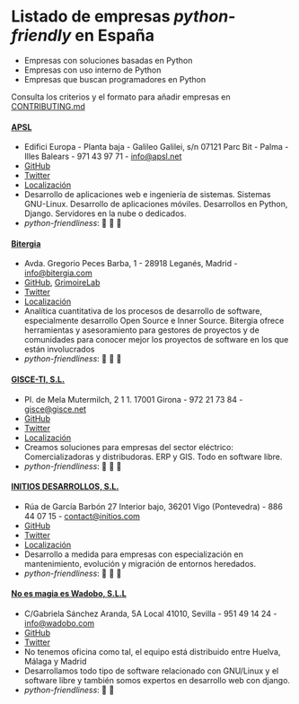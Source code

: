 # Listado de empresas *python-friendly* en España

* Empresas con soluciones basadas en Python
* Empresas con uso interno de Python
* Empresas que buscan programadores en Python
 
Consulta los criterios y el formato para añadir empresas en [CONTRIBUTING.md](.github/CONTRIBUTING.md)

#### [APSL](https://www.apsl.net/)

* Edifici Europa - Planta baja - Galileo Galilei, s/n 07121 Parc Bit - Palma - Illes Balears - 971 43 97 71 - info@apsl.net
* [GitHub](http://github.com/APSL/)
* [Twitter](https://twitter.com/apsl_web)
* [Localización](http://www.openstreetmap.org/?mlat=39.63662&mlon=2.63128#map=18/39.63662/2.63128)
* Desarrollo de aplicaciones web e ingeniería de sistemas. Sistemas GNU-Linux. Desarrollo de aplicaciones móviles. Desarrollos en Python, Django. Servidores en la nube o dedicados.
* *python-friendliness*: :snake: :snake: :snake:

#### [Bitergia](http://bitergia.com)

* Avda. Gregorio Peces Barba, 1 - 28918 Leganés, Madrid - info@bitergia.com
* [GitHub](http://github.com/bitergia), [GrimoireLab](http://github.com/bitergia)
* [Twitter](http://twitter.com/bitergia)
* [Localización](http://www.openstreetmap.org/?mlat=40.354541&mlon=-3.743720#map=18/40.35454/-3.74372)
* Analítica cuantitativa de los procesos de desarrollo de software, especialmente desarrollo Open Source e Inner Source. Bitergia ofrece herramientas y asesoramiento para gestores de proyectos y de comunidades para conocer mejor los proyectos de software en los que están involucrados
* *python-friendliness*: :snake: :snake: :snake:

#### [GISCE-TI, S.L.](http://gisce.net)

* Pl. de Mela Mutermilch, 2 1 1. 17001 Girona - 972 21 73 84 - gisce@gisce.net
* [GitHub](http://github.com/gisce)
* [Twitter](http://twitter.com/gisce)
* [Localización](http://www.openstreetmap.org/?mlat=41.98333&mlon=2.81378#map=18/41.98333/2.81378)
* Creamos soluciones para empresas del sector eléctrico: Comercializadoras y distribudoras. ERP y GIS. Todo en software libre.
* *python-friendliness*: :snake: :snake: :snake:

#### [INITIOS DESARROLLOS, S.L.](http://www.initios.com)

* Rúa de García Barbón 27 Interior bajo, 36201 Vigo (Pontevedra) - 886 44 07 15 - contact@initios.com
* [GitHub](https://github.com/initios)
* [Twitter](https://twitter.com/initios_com)
* [Localización](http://www.openstreetmap.org/?mlat=42.23732&mlon=-8.71767#map=16/42.2356/-8.7202)
* Desarrollo a medida para empresas con especialización en mantenimiento, evolución y migración de entornos heredados.
* *python-friendliness*: :snake: :snake: :snake:

#### [No es magia es Wadobo, S.L.L](http://wadobo.com)

* C/Gabriela Sánchez Aranda, 5A Local 41010, Sevilla - 951 49 14 24 - info@wadobo.com
* [GitHub](http://github.com/wadobo)
* [Twitter](http://twitter.com/wadobo)
* No tenemos oficina como tal, el equipo está distribuido entre Huelva, Málaga y Madrid
* Desarrollamos todo tipo de software relacionado con GNU/Linux y el software libre y también somos expertos en desarrollo web con django.
* *python-friendliness*: :snake: :snake:
